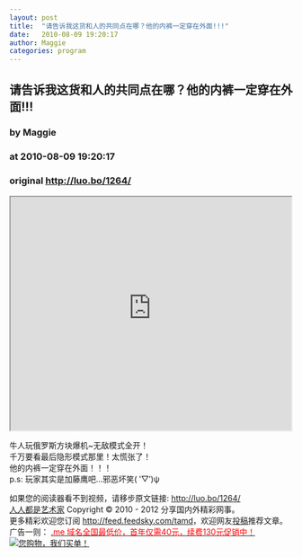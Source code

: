 ```yaml
---
layout: post
title:  "请告诉我这货和人的共同点在哪？他的内裤一定穿在外面!!!"
date:   2010-08-09 19:20:17
author: Maggie
categories: program
---
```


## 请告诉我这货和人的共同点在哪？他的内裤一定穿在外面!!!
### by Maggie
### at 2010-08-09 19:20:17
### original <http://luo.bo/1264/>

<p><iframe src="http://reader.googleusercontent.com/reader/embediframe?src=http://player.youku.com/player.php/sid/XMTUyNDcyOTY%3D/v.swf&amp;width=500&amp;height=416" width="500" height="416"></iframe></p><p>牛人玩俄罗斯方块爆机~无敌模式全开！<br> 千万要看最后隐形模式那里！太慌张了！<br> 他的内裤一定穿在外面！！！<br> p.s: 玩家其实是加藤鹰吧...邪恶坏笑(  ‵▽′)ψ</p><p>如果您的阅读器看不到视频，请移步原文链接: <a href="http://luo.bo/1264/">http://luo.bo/1264/</a> <br> <a href="http://luo.bo/">人人都是艺术家</a> Copyright ©   2010 - 2012 分享国内外精彩网事。<br> 更多精彩欢迎您订阅 <a href="http://feed.feedsky.com/tamd">http://feed.feedsky.com/tamd</a>，欢迎网友<a href="http://luo.bo/delivery/">投稿</a>推荐文章。<br> 广告一则： <a href="http://zi.mu/domain"><font color="red">.me 域名全国最低价，首年仅需40元，续费130元促销中！</font></a><br> <a href="http://zi.mu/ipad" title="您购物，我们买单！"><img src="http://dulei.si/files/d31ce66350773894f74b3b7a68258321.gif" alt="您购物，我们买单！" title="您购物，我们买单！" border="0"></a></p>
